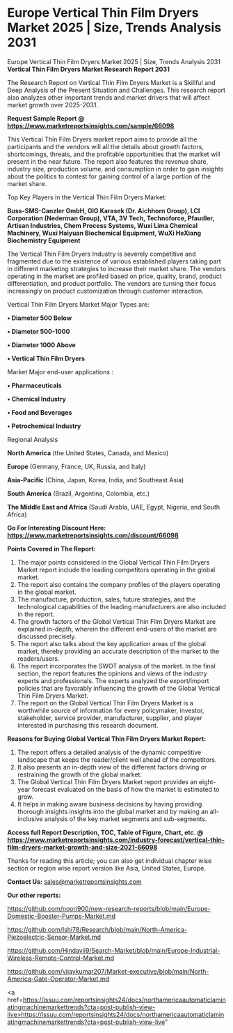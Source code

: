 # Europe Vertical Thin Film Dryers Market 2025 | Size, Trends Analysis 2031
Europe Vertical Thin Film Dryers Market 2025 | Size, Trends Analysis 2031
<strong>Vertical Thin Film Dryers Market Research Report 2031</strong>

The Research Report on Vertical Thin Film Dryers Market is a Skillful and Deep Analysis of the Present Situation and Challenges. This research report also analyzes other important trends and market drivers that will affect market growth over 2025-2031.

<strong>Request Sample Report @ <a href=https://www.marketreportsinsights.com/sample/66098>https://www.marketreportsinsights.com/sample/66098</a></strong>

This Vertical Thin Film Dryers market report aims to provide all the participants and the vendors will all the details about growth factors, shortcomings, threats, and the profitable opportunities that the market will present in the near future. The report also features the revenue share, industry size, production volume, and consumption in order to gain insights about the politics to contest for gaining control of a large portion of the market share.

Top Key Players in the Vertical Thin Film Dryers Market:

<strong>Buss-SMS-Canzler GmbH, GIG Karasek (Dr. Aichhorn Group), LCI Corporation (Nederman Group), VTA, 3V Tech, Technoforce, Pfaudler, Artisan Industries, Chem Process Systems, Wuxi Lima Chemical Machinery, Wuxi Haiyuan Biochemical Equipment, WuXi HeXiang Biochemistry Equipment</strong>

The Vertical Thin Film Dryers Industry is severely competitive and fragmented due to the existence of various established players taking part in different marketing strategies to increase their market share. The vendors operating in the market are profiled based on price, quality, brand, product differentiation, and product portfolio. The vendors are turning their focus increasingly on product customization through customer interaction.

Vertical Thin Film Dryers Market Major Types are:

<strong>• Diameter 500 Below

• Diameter 500-1000

• Diameter 1000 Above

• Vertical Thin Film Dryers</strong>

Market Major end-user applications :

<strong>• Pharmaceuticals

• Chemical Industry

• Food and Beverages

• Petrochemical Industry</strong>

Regional Analysis

</u><strong><b>North America</b></strong> (the United States, Canada, and Mexico)

<strong><b>Europe </b></strong>(Germany, France, UK, Russia, and Italy)

<strong><b>Asia-Pacific</b></strong> (China, Japan, Korea, India, and Southeast Asia)

<strong><b>South America</b></strong> (Brazil, Argentina, Colombia, etc.)

<strong><b>The Middle East and Africa</b></strong> (Saudi Arabia, UAE, Egypt, Nigeria, and South Africa)

<strong>Go For Interesting Discount Here: <a href=https://www.marketreportsinsights.com/discount/66098>https://www.marketreportsinsights.com/discount/66098</a></strong>

<strong>Points Covered in The Report:</strong>
<ol>
  <li>The major points considered in the Global Vertical Thin Film Dryers Market report include the leading competitors operating in the global market.</li>
  <li>The report also contains the company profiles of the players operating in the global market.</li>
  <li>The manufacture, production, sales, future strategies, and the technological capabilities of the leading manufacturers are also included in the report.</li>
  <li>The growth factors of the Global Vertical Thin Film Dryers Market are explained in-depth, wherein the different end-users of the market are discussed precisely.</li>
  <li>The report also talks about the key application areas of the global market, thereby providing an accurate description of the market to the readers/users.</li>
  <li>The report incorporates the SWOT analysis of the market. In the final section, the report features the opinions and views of the industry experts and professionals. The experts analyzed the export/import policies that are favorably influencing the growth of the Global Vertical Thin Film Dryers Market.</li>
  <li>The report on the Global Vertical Thin Film Dryers Market is a worthwhile source of information for every policymaker, investor, stakeholder, service provider, manufacturer, supplier, and player interested in purchasing this research document.</li>
</ol>
<strong>Reasons for Buying Global Vertical Thin Film Dryers Market Report:</strong>

<ol>
  <li>The report offers a detailed analysis of the dynamic competitive landscape that keeps the reader/client well ahead of the competitors.</li>
  <li>It also presents an in-depth view of the different factors driving or restraining the growth of the global market.</li>
  <li>The Global Vertical Thin Film Dryers Market report provides an eight-year forecast evaluated on the basis of how the market is estimated to grow.</li>
  <li>It helps in making aware business decisions by having providing thorough insights insights into the global market and by making an all-inclusive analysis of the key market segments and sub-segments.</li>
</ol>
<strong>Access full Report Description, TOC, Table of Figure, Chart, etc. @ <a href=https://www.marketreportsinsights.com/industry-forecast/vertical-thin-film-dryers-market-growth-and-size-2021-66098>https://www.marketreportsinsights.com/industry-forecast/vertical-thin-film-dryers-market-growth-and-size-2021-66098</a></strong>


Thanks for reading this article; you can also get individual chapter wise section or region wise report version like Asia, United States, Europe.

<strong>Contact Us:</strong>
sales@marketreportsinsights.com

<strong>Our other reports:</strong>

<a href=https://github.com/noori900/new-research-reports/blob/main/Europe-Domestic-Booster-Pumps-Market.md>https://github.com/noori900/new-research-reports/blob/main/Europe-Domestic-Booster-Pumps-Market.md</a>

<a href=https://github.com/Ishi78/Research/blob/main/North-America-Piezoelectric-Sensor-Market.md>https://github.com/Ishi78/Research/blob/main/North-America-Piezoelectric-Sensor-Market.md</a>

<a href=https://github.com/Hindavii9/Search-Market/blob/main/Europe-Industrial-Wireless-Remote-Control-Market.md>https://github.com/Hindavii9/Search-Market/blob/main/Europe-Industrial-Wireless-Remote-Control-Market.md</a>

<a href=https://github.com/vijaykumar207/Market-executive/blob/main/North-America-Gate-Operator-Market.md>https://github.com/vijaykumar207/Market-executive/blob/main/North-America-Gate-Operator-Market.md</a>

<a href=https://issuu.com/reportsinsights24/docs/northamericaautomaticlaminatingmachinemarkettrends?cta=post-publish-view-live>https://issuu.com/reportsinsights24/docs/northamericaautomaticlaminatingmachinemarkettrends?cta=post-publish-view-live</a>"
